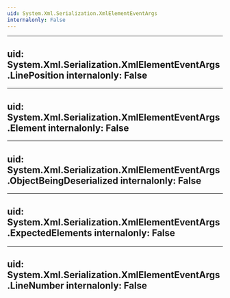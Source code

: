 ```yaml
---
uid: System.Xml.Serialization.XmlElementEventArgs
internalonly: False
---
```


---
uid: System.Xml.Serialization.XmlElementEventArgs.LinePosition
internalonly: False
---

---
uid: System.Xml.Serialization.XmlElementEventArgs.Element
internalonly: False
---

---
uid: System.Xml.Serialization.XmlElementEventArgs.ObjectBeingDeserialized
internalonly: False
---

---
uid: System.Xml.Serialization.XmlElementEventArgs.ExpectedElements
internalonly: False
---

---
uid: System.Xml.Serialization.XmlElementEventArgs.LineNumber
internalonly: False
---
